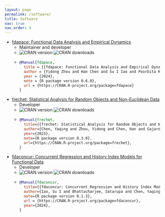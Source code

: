 ```yaml
---
layout: page
permalink: /software/
title: Software
nav: true
nav_order: 4
---
```


- [fdapace: Functional Data Analysis and Empirical Dynamics](https://CRAN.R-project.org/package=fdapace)
  - Maintainer and developer
  - ![CRAN version](https://www.r-pkg.org/badges/version/fdapace) ![CRAN downloads](https://cranlogs.r-pkg.org/badges/grand-total/fdapace)
  - ```bibtex
    @Manual{fdapace,
      title = {{fdapace: Functional Data Analysis and Empirical Dynamics}},
      author = {Yidong Zhou and Han Chen and Su I Iao and Poorbita Kundu and Hang Zhou and Satarupa Bhattacharjee and Cody Carroll and Yaqing Chen and Xiongtao Dai and Jianing Fan and {\'A}lvaro Gajardo and Pantelis Z. Hadjipantelis and Kyunghee Han and Hao Ji and Changbo Zhu and Hans-Georg M{\"u}ller and Jane-Ling Wang},
      year = {2024},
      note = {R package version 0.6.0},
      url = {https://CRAN.R-project.org/package=fdapace}
    }
    ```
- [frechet: Statistical Analysis for Random Objects and Non-Euclidean Data](https://CRAN.R-project.org/package=frechet)
  - Developer
  - ![CRAN version](https://www.r-pkg.org/badges/version/frechet) ![CRAN downloads](https://cranlogs.r-pkg.org/badges/grand-total/frechet)
  - ```bibtex
    @Manual{frechet,
      title={{frechet: Statistical Analysis for Random Objects and Non-Euclidean Data}},
      author={Chen, Yaqing and Zhou, Yidong and Chen, Han and Gajardo, {\'A}lvaro and Fan, Jianing and Zhong, Q and Dubey, P and Han, Kyunghee and Bhattacharjee, S and Zhu, Changbo and Iao, Su I and Kundu, Poorbita and Petersen, Alexander and M{\"u}ller, Hans-Georg},
      year={2023},
      note={R package version 0.3.0},
      url={https://CRAN.R-project.org/package=frechet},
    }
    ```
- [fdaconcur: Concurrent Regression and History Index Models for Functional Data](https://CRAN.R-project.org/package=fdaconcur)
  - Developer
  - ![CRAN version](https://www.r-pkg.org/badges/version/fdaconcur) ![CRAN downloads](https://cranlogs.r-pkg.org/badges/grand-total/fdaconcur)
  - ```bibtex
    @Manual{fdaconcur,
      title={{fdaconcur: Concurrent Regression and History Index Models for Functional Data}},
      author={Iao, Su I and Bhattacharjee, Satarupa and Chen, Yaqing and Zhu, Changbo and Chen, Han and Zhou, Yidong and Gajardo, {\'A}lvaro and Kundu, Poorbita and Zhou, Hang and M{\"u}ller, Hans-Georg},
      note={R package version 0.1.3},
      url = {https://CRAN.R-project.org/package=fdaconcur},
      year={2024},
    }
    ```